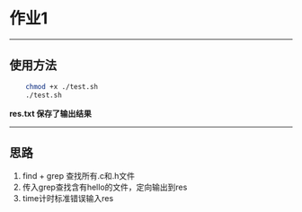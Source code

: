 # 作业1

---
## 使用方法

```bash
    chmod +x ./test.sh
    ./test.sh
```

**res.txt 保存了输出结果**

---
## 思路
1. find + grep 查找所有.c和.h文件
2. 传入grep查找含有hello的文件，定向输出到res
3. time计时标准错误输入res
